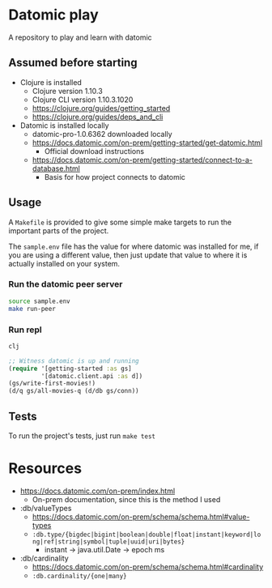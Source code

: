 # Datomic play

A repository to play and learn with datomic

## Assumed before starting

- Clojure is installed
  - Clojure version 1.10.3
  - Clojure CLI version 1.10.3.1020
  - https://clojure.org/guides/getting_started
  - https://clojure.org/guides/deps_and_cli
- Datomic is installed locally
  - datomic-pro-1.0.6362 downloaded locally
  - https://docs.datomic.com/on-prem/getting-started/get-datomic.html
    - Official download instructions
  - https://docs.datomic.com/on-prem/getting-started/connect-to-a-database.html
    - Basis for how project connects to datomic

## Usage

A `Makefile` is provided to give some simple make targets to run the important parts of the project.

The `sample.env` file has the value for where datomic was installed for me,
if you are using a different value, then just update that value to where
it is actually installed on your system.

### Run the datomic peer server

``` bash
source sample.env
make run-peer
```

### Run repl 

``` bash
clj
```

``` clojure
;; Witness datomic is up and running
(require '[getting-started :as gs]
         '[datomic.client.api :as d])
(gs/write-first-movies!)
(d/q gs/all-movies-q (d/db gs/conn))
```

## Tests

To run the project's tests, just run `make test`

# Resources

- https://docs.datomic.com/on-prem/index.html
  - On-prem documentation, since this is the method I used
- :db/valueTypes
  - https://docs.datomic.com/on-prem/schema/schema.html#value-types
  - `:db.type/{bigdec|bigint|boolean|double|float|instant|keyword|long|ref|string|symbol|tuple|uuid|uri|bytes}`
    - instant -> java.util.Date -> epoch ms
- :db/cardinality
  - https://docs.datomic.com/on-prem/schema/schema.html#cardinality
  - `:db.cardinality/{one|many}`
